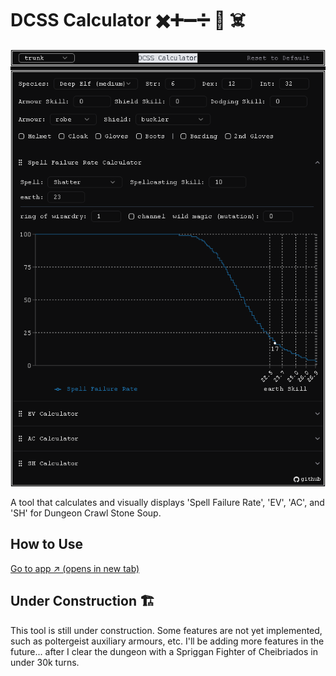 # DCSS Calculator ✖️➕➖➗ 🟰 ☠️

![screenshot](./screenshot.png)

A tool that calculates and visually displays 'Spell Failure Rate', 'EV', 'AC', and 'SH' for Dungeon Crawl Stone Soup.

## How to Use

[Go to app ↗︎ (opens in new tab)](https://dcss-calculator.pages.dev/)

## Under Construction 🏗️

This tool is still under construction. Some features are not yet implemented, such as poltergeist auxiliary armours, etc. I'll be adding more features in the future... after I clear the dungeon with a Spriggan Fighter of Cheibriados in under 30k turns.
